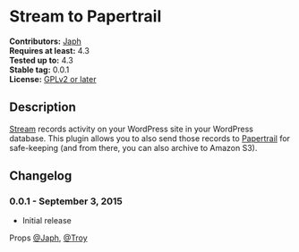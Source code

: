 # Stream to Papertrail

**Contributors:**		[Japh](https://profiles.wordpress.org/japh)  
**Requires at least:**	4.3  
**Tested up to:**		4.3  
**Stable tag:**			0.0.1  
**License:**			[GPLv2 or later](https://www.gnu.org/licenses/gpl-2.0.html)  

## Description

[Stream](https://wordpress.org/plugins/stream/) records activity on your WordPress site in your WordPress database. This plugin allows you to also send those records to [Papertrail](https://papertrailapp.com/) for safe-keeping (and from there, you can also archive to Amazon S3).

## Changelog

### 0.0.1 - September 3, 2015

* Initial release

Props [@Japh](https://github.com/japh), [@Troy](https://github.com/troy)
